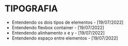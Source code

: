 # TIPOGRAFIA
- Entendendo os dois tipos de elementos - [19/07/2022]
- Entendendo flexbox container - [19/07/2022]
- Entendendo alinhamento x e y - [19/07/2022]
- Entendendo espaço entre elementos - [19/07/2022]